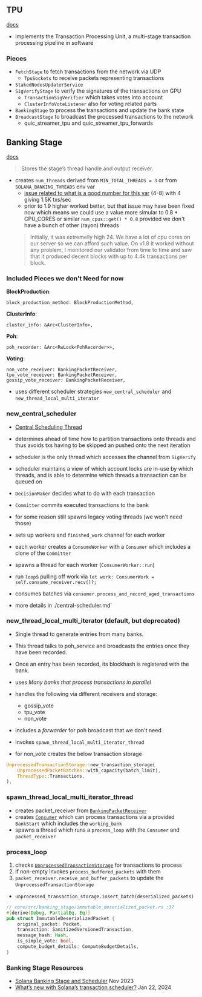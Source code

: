 ## TPU

[docs](https://docs.rs/solana-core/latest/solana_core/tpu/index.html)

- implements the Transaction Processing Unit, a multi-stage transaction processing pipeline in software

### Pieces

- `FetchStage` to fetch transactions from the network via UDP
  - `TpuSockets` to receive packets representing transactions
- `StakedNodesUpdaterService`
- `SigVerifyStage` to verify the signatures of the transactions on GPU
  - `TransactionSigVerifier` which takes votes into account
  - `ClusterInfoVoteListener` also for voting related parts
- `BankingStage` to process the transactions and update the bank state
- `BroadcastStage` to broadcast the processed transactions to the network
  - quic_streamer_tpu and quic_streamer_tpu_forwards


## Banking Stage

[docs](https://docs.rs/solana-core/latest/solana_core/banking_stage/index.html)

> Stores the stage’s thread handle and output receiver.

- creates `num_threads` derived from `MIN_TOTAL_THREADS = 3` or from `SOLANA_BANKING_THREADS` env var
  - [issue related to what is a good number for this var](https://github.com/solana-labs/solana/issues/24163) (4-8) with 4 giving 1.5K txs/sec
  - prior to 1.9 higher worked better, but that issue may have been fixed now which means we
  could use a value more simular to 0.8 * CPU_CORES or similar `num_cpus::get() * 0.8` provided
  we don't have a bunch of other (rayon) threads
  > Initially, it was extremelly high 24. We have a lot of cpu cores on our server so we can afford such value. On v1.8 it worked without any problem, I monitored our validator from time to time and saw that it produced decent blocks with up to 4.4k transactions per block.

### Included Pieces we don't Need for now

**BlockProduction**:

```
block_production_method: BlockProductionMethod,
```

**ClusterInfo**:

```
cluster_info: &Arc<ClusterInfo>,
```

**Poh**:

```
poh_recorder: &Arc<RwLock<PohRecorder>>,
```

**Voting**:

```
non_vote_receiver: BankingPacketReceiver,
tpu_vote_receiver: BankingPacketReceiver,
gossip_vote_receiver: BankingPacketReceiver,
```

- uses different scheduler strategies `new_central_scheduler` and `new_thread_local_multi_iterator`

### new_central_scheduler

- [Central Scheduling Thread](https://apfitzge.github.io/posts/solana-scheduler/#central-scheduling-thread)
- determines ahead of time how to partition transactions onto threads and thus avoids txs
having to be skipped an pushed onto the next iteration
- scheduler is the only thread which accesses the channel from `SigVerify`
- scheduler maintains a view of which account locks are in-use by which threads, and is able to
determine which threads a transaction can be queued on
- `DecisionMaker` decides what to do with each transaction
- `Committer` commits executed transactions to the bank
- for some reason still spawns legacy voting threads (we won't need those)
- sets up workers and `finished_work` channel for each worker
- each worker creates a `ConsumeWorker` with a `Consumer` which includes a clone of the `Committer`
- spawns a thread for each worker (`ConsumerWorker::run`)
- run `loop`s pulling off work via `let work: ConsumerWork = self.consume_receiver.recv()?;`
- consumes batches via `consumer.process_and_record_aged_transactions`



- more details in ./central-scheduler.md`


### new_thread_local_multi_iterator (default, but deprecated)

- Single thread to generate entries from many banks.
- This thread talks to poh_service and broadcasts the entries once they have been recorded.
- Once an entry has been recorded, its blockhash is registered with the bank.
- uses _Many banks that process transactions in parallel_
- handles the following via different receivers and storage:
  - gossip_vote
  - tpu_vote
  - non_vote
- includes a _forwarder_ for poh broadcast that we don't need
- invokes `spawn_thread_local_multi_iterator_thread`

- for non_vote creates the below transaction storage

```rust
UnprocessedTransactionStorage::new_transaction_storage(
    UnprocessedPacketBatches::with_capacity(batch_limit),
    ThreadType::Transactions,
),
```

### spawn_thread_local_multi_iterator_thread

- creates packet_receiver from [`BankingPacketReceiver`](https://docs.rs/solana-core/latest/solana_core/banking_trace/type.BankingPacketReceiver.html)
- creates
[`Consumer`](https://docs.rs/solana-core/latest/solana_core/banking_stage/consumer/struct.Consumer.html)
which can process transactions via a provided `BankStart` which includes the `working_bank`
- spawns a thread which runs a `process_loop` with the `Consumer` and `packet_receiver`

### process_loop

1. checks [`UnprocessedTransactionStorage`](https://docs.rs/solana-core/latest/solana_core/banking_stage/unprocessed_transaction_storage/enum.UnprocessedTransactionStorage.html) for transactions to process
2. if non-empty invokes `process_buffered_packets` with them
3. `packet_receiver.receive_and_buffer_packets` to update the `UnprocessedTransactionStorage`
  - `unprocessed_transaction_storage.insert_batch(deserialized_packets)`

```rust
// core/src/banking_stage/immutable_deserialized_packet.rs :37
#[derive(Debug, PartialEq, Eq)]
pub struct ImmutableDeserializedPacket {
    original_packet: Packet,
    transaction: SanitizedVersionedTransaction,
    message_hash: Hash,
    is_simple_vote: bool,
    compute_budget_details: ComputeBudgetDetails,
}
```

### Banking Stage Resources

- [Solana Banking Stage and Scheduler](https://apfitzge.github.io/posts/solana-scheduler/) Nov 2023
- [What’s new with Solana’s transaction scheduler?](https://medium.com/@harshpatel_36138/whats-new-with-solana-s-transaction-scheduler-bcf79a7d33f7) Jan 22, 2024
